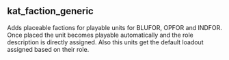 ## kat_faction_generic
Adds placeable factions for playable units for BLUFOR, OPFOR and INDFOR. Once placed the unit becomes playable automatically and the role description is directly assigned. Also this units get the default loadout assigned based on their role.
